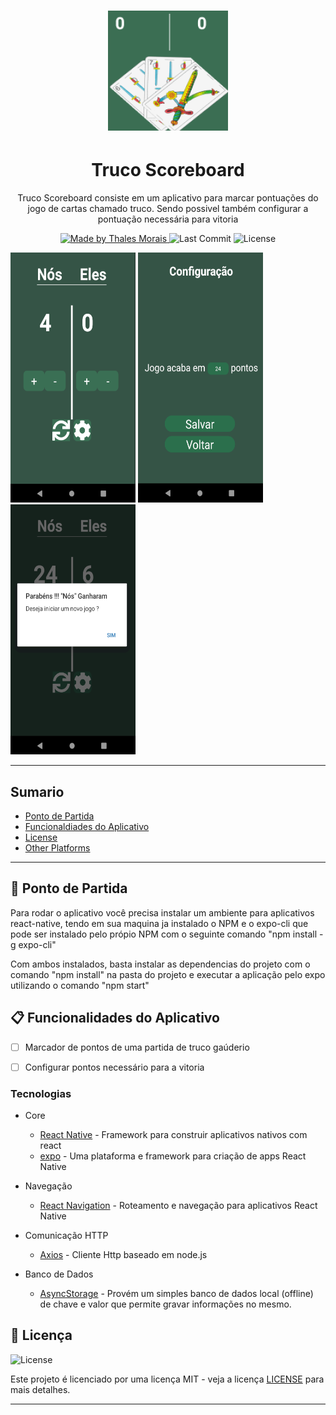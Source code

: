 <h1 align="center">
    <img alt="" src="./assets/icon.png" />

</h1>

<h1 align="center">Truco Scoreboard</h1>




<p align="center">Truco Scoreboard consiste em um aplicativo para marcar pontuações do jogo de cartas chamado truco. Sendo possivel também configurar a pontuação necessária para vitoria</p>

<p align="center">
  <a href="https://github.com/Thalesmoraisdealmeida21">
    <img alt="Made by Thales Morais" src="https://img.shields.io/badge/Feito%20por-Thales%20Morais-brightgreen">
  </a>

  <img alt="Last Commit" src="https://img.shields.io/github/last-commit/Thalesmoraisdealmeida21/TrucoScoreboard/master?style=plastic">

  <img alt="License" src="https://img.shields.io/badge/license-MIT-%2304D361">
</p>

<img src="./screenshots/screenshot-1.png" width="200" height="400" /> <img src="./screenshots/screenshot-2.png" width="200" height="400" />  <img src="./screenshots/screenshot-3.png" width="200" height="400" />

---

## Sumario

<ul>
  <li><a href="#-ponto-de-partida">Ponto de Partida</a></li>
  <li><a href="#-funcionalidades-do-aplicativo">Funcionaldiades do Aplicativo</a></li>
  <li><a href="#-licença">License</a></li>
  <li><a href="#-other-platforms">Other Platforms</a></li>
</ul>

---

## 🚀 Ponto de Partida


 Para rodar o aplicativo você precisa instalar um ambiente para aplicativos react-native, tendo em sua maquina ja instalado o NPM e o expo-cli que pode ser instalado pelo própio NPM com o seguinte comando "npm install -g expo-cli"
 
 Com ambos instalados, basta instalar as dependencias do projeto com o comando "npm install" na pasta do projeto e executar a aplicação pelo expo utilizando o comando "npm start"






## 📋 Funcionalidades do Aplicativo

- [ ] Marcador de pontos de uma partida de truco gaúderio
- [ ] Configurar pontos necessário para a vitoria


### Tecnologias

- Core
  - [React Native](https://reactnative.dev/) - Framework para construir aplicativos nativos com react
  - [expo](https://expo.io/)  - Uma plataforma e framework para criação de apps React Native
  
- Navegação
  - [React Navigation](https://reactnavigation.org/) - Roteamento e navegação para aplicativos React Native

- Comunicação HTTP
  - [Axios](https://github.com/axios/axios) - Cliente Http baseado em node.js
- Banco de Dados
   - [AsyncStorage](https://github.com/react-native-community/async-storage) - Provém um simples banco de dados local (offline) de chave e valor que permite gravar informações no mesmo.



## 📝 Licença

<img alt="License" src="https://img.shields.io/badge/license-MIT-%2304D361">

Este projeto é licenciado por uma licença MIT - veja a licença [LICENSE](LICENSE) para mais detalhes.

---




